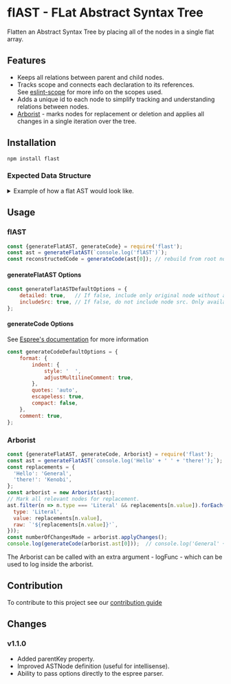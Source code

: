 # flAST - FLat Abstract Syntax Tree
Flatten an Abstract Syntax Tree by placing all of the nodes in a single flat array.

## Features
- Keeps all relations between parent and child nodes.
- Tracks scope and connects each declaration to its references.  
  See [eslint-scope](https://github.com/eslint/eslint-scope) for more info on the scopes used.
- Adds a unique id to each node to simplify tracking and understanding relations between nodes.
- <u>Arborist</u> - marks nodes for replacement or deletion and applies all changes in a single iteration over the tree.

## Installation
`npm install flast`

### Expected Data Structure
<details>
	<summary>Example of how a flat AST would look like.</summary>

Input code: `console.log('flAST');`.
Output object:
```javascript
const tree = [
	{
		type: 'program',
		start: 0,
		end: 21,
		range: [0, 21],
		body: [
			'<ref to nodeId#2>'
		],
		sourceType: 'script',
		comments: [],
		nodeId: 0,
		src: "console.log('flAST');",
		childNodes: [
			'<ref to nodeId#1>'
		],
		parentNode: null,
		scope: '<GlobalScope scopeId#0>'
	},
	{
		type: 'ExpressionStatement',
		start: 0,
		end: 21,
		range: [0, 21],
		expression: '<ref to nodeId#2>',
		nodeId: 1,
		src: "console.log('flAST');",
		childNodes: [
			'<ref to nodeId#2>'
		],
		parentNode: '<ref to nodeId#0>',
		scope: '<GlobalScope scopeId#0>'
	},
	{
		type: 'CallExpression',
		start: 0,
		end: 20,
		range: [0, 20],
		callee: '<ref to nodeId#3>',
		arguments: [
			'<ref to nodeId#6>'
		],
		optional: false,
		nodeId: 2,
		src: "console.log('flAST')",
		childNodes: [
			'<ref to nodeId#3>',
			'<ref to nodeId#6>'
		],
		parentNode: '<ref to nodeId#1>',
		scope: '<GlobalScope scopeId#0>'
	},
	{
		type: 'MemberExpression',
		start: 0,
		end: 11,
		range: [0, 11],
		object: '<ref to nodeId#4>',
		property: '<ref to nodeId#5>',
		computed: false,
		optional: false,
		nodeId: 3,
		src: 'console.log',
		childNodes: [
			'<ref to nodeId#4>',
			'<ref to nodeId#5>'
		],
		parentNode: '<ref to nodeId#2>',
		scope: '<GlobalScope scopeId#0>'
	},
	{
		type: 'Identifier',
		start: 0,
		end: 7,
		range: [0, 7],
		name: 'console',
		nodeId: 4,
		src: 'console',
		childNodes: [],
		parentNode: '<ref to nodeId#3>',
		scope: '<GlobalScope scopeId#0>'
	},
	{
		type: 'Identifier',
		start: 8,
		end: 11,
		range: [8, 11],
		name: 'log',
		nodeId: 5,
		src: 'log',
		childNodes: [],
		parentNode: '<ref to nodeId#3>',
		scope: '<GlobalScope scopeId#0>'
	},
	{
		type: 'Literal',
		start: 12,
		end: 19,
		range: [12, 19],
		value: "flAST",
		raw: "'flAST'",
		nodeId: 6,
		src: "'flAST'",
		childNodes: [],
		parentNode: '<ref to nodeId#2>',
		scope: '<GlobalScope scopeId#0>'
	}
];
```
</details>

## Usage
### flAST

```javascript
const {generateFlatAST, generateCode} = require('flast');
const ast = generateFlatAST(`console.log('flAST')`);
const reconstructedCode = generateCode(ast[0]); // rebuild from root node
```
#### generateFlatAST Options
```javascript
const generateFlatASTDefaultOptions = {
	detailed: true,   // If false, include only original node without any further details
	includeSrc: true, // If false, do not include node src. Only available when `detailed` option is true
};
```

#### generateCode Options
See [Espree's documentation](https://github.com/eslint/espree#options) for more information
```javascript
const generateCodeDefaultOptions = {
	format: {
		indent: {
			style: '  ',
			adjustMultilineComment: true,
		},
		quotes: 'auto',
		escapeless: true,
		compact: false,
	},
	comment: true,
};
```

### Arborist

```javascript
const {generateFlatAST, generateCode, Arborist} = require('flast');
const ast = generateFlatAST(`console.log('Hello' + ' ' + 'there!');`);
const replacements = {
  'Hello': 'General',
  'there!': 'Kenobi',
};
const arborist = new Arborist(ast);
// Mark all relevant nodes for replacement.
ast.filter(n => n.type === 'Literal' && replacements[n.value]).forEach(n => arborist.markNode(n, {
  type: 'Literal',
  value: replacements[n.value],
  raw: `'${replacements[n.value]}'`,
}));
const numberOfChangesMade = arborist.applyChanges();
console.log(generateCode(arborist.ast[0]));  // console.log('General' + ' ' + 'Kenobi');
```
The Arborist can be called with an extra argument - logFunc - which can be used to log
inside the arborist. 

## Contribution
To contribute to this project see our [contribution guide](CONTRIBUTING.md)

## Changes
### v1.1.0
 - Added parentKey property.
 - Improved ASTNode definition (useful for intellisense).
 - Ability to pass options directly to the espree parser.